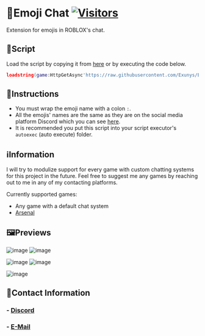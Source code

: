 # 🙂Emoji Chat [![Visitors](https://visitor-badge.laobi.icu/badge?page_id=Exunys.Emoji-Chat&right_color=yellow)](https://github.com/Exunys/Emoji-Chat)


Extension for emojis in ROBLOX's chat.

## 📑Script

Load the script by copying it from [here](https://github.com/Exunys/Emoji-Chat/blob/main/Resources/Main.lua) or by executing the code below.
```lua
loadstring(game:HttpGetAsync'https://raw.githubusercontent.com/Exunys/Emoji-Chat/main/Resources/Main.lua')''
```

## 💾Instructions

- You must wrap the emoji name with a colon `:`.
- All the emojis' names are the same as they are on the social media platform Discord which you can see [here](https://github.com/Exunys/Emoji-Chat/blob/main/Resources/Emojis.json).
- It is recommended you put this script into your script executor's `autoexec` (auto execute) folder.

## ℹ️Information

I will try to modulize support for every game with custom chatting systems for this project in the future. Feel free to suggest me any games by reaching out to me in any of my contacting platforms.

Currently supported games:
- Any game with a default chat system
- [Arsenal](https://roblox.com/games/286090429)

## 🖼️Previews

![image](https://user-images.githubusercontent.com/76539058/221433683-2d90c2f9-77ee-4212-8739-8de3c5edb48c.png)
![image](https://user-images.githubusercontent.com/76539058/221433684-345c0ddd-9e4a-4150-8ead-604a126f28fe.png)

![image](https://user-images.githubusercontent.com/76539058/221434034-2394c6ea-f7de-4bea-8409-5a6ffe873e08.png)
![image](https://user-images.githubusercontent.com/76539058/221434035-733aee0e-147e-4671-9333-8b0ae0afe5b8.png)

![image](https://user-images.githubusercontent.com/76539058/221434038-a3787262-77fe-478a-bc85-b16bf0308a08.png)

## 📧Contact Information
### - [Discord](https://discord.com/users/611111398818316309)
### - [E-Mail](mailto:exunys@gang.email)
